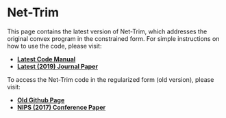 # Net-Trim
This page contains the latest version of Net-Trim, which addresses the original convex program in the constrained form. For simple instructions on how to use the code, please visit:

* [**Latest Code Manual**](https://dnntoolbox.github.io/Net-Trim/)
* [**Latest (2019) Journal Paper**](https://epubs.siam.org/doi/abs/10.1137/19M1246468)

To access the Net-Trim code in the regularized form (old version), please visit:

* [**Old Github Page**](https://github.com/DNNToolBox/Net-Trim-v1)
* [**NIPS (2017) Conference Paper**](https://papers.nips.cc/paper/6910-net-trim-convex-pruning-of-deep-neural-networks-with-performance-guarantee)


